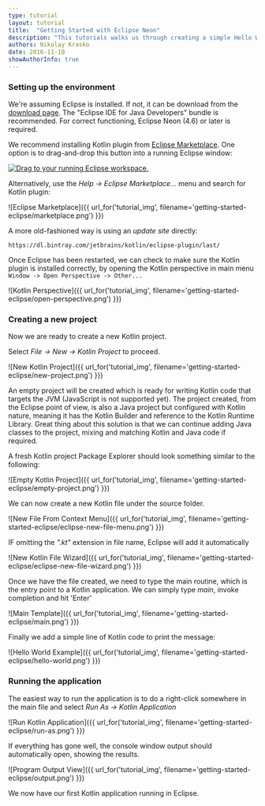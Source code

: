 ```yaml
---
type: tutorial
layout: tutorial
title:  "Getting Started with Eclipse Neon"
description: "This tutorials walks us through creating a simple Hello World application using Eclipse Neon"
authors: Nikolay Krasko
date: 2016-11-10
showAuthorInfo: true
---
```


### Setting up the environment
We're assuming Eclipse is installed. If not, it can be
download from the [download page](https://www.eclipse.org/downloads/). The "Eclipse IDE for Java Developers" bundle is recommended. For correct functioning, Eclipse Neon (4.6) or later is required.

We recommend installing Kotlin plugin from [Eclipse Marketplace](http://marketplace.eclipse.org/content/kotlin-plugin-eclipse). 
One option is to drag-and-drop this button into a running Eclipse window:

<a href="http://marketplace.eclipse.org/marketplace-client-intro?mpc_install=2257536" class="drag" title="Drag to your running Eclipse workspace."><img class="img-responsive" src="http://marketplace.eclipse.org/sites/all/themes/solstice/public/images/marketplace/btn-install.png" alt="Drag to your running Eclipse workspace." /></a>

Alternatively, use the *Help -> Eclipse Marketplace...* menu and search for Kotlin plugin: 

   ![Eclipse Marketplace]({{ url_for('tutorial_img', filename='getting-started-eclipse/marketplace.png') }})

A more old-fashioned way is using an *update site* directly:

```
https://dl.bintray.com/jetbrains/kotlin/eclipse-plugin/last/
```

Once Eclipse has been restarted, we can check to make sure the Kotlin plugin is installed correctly, by opening the Kotlin perspective
in main menu ``Window -> Open Perspective -> Other...``
    
   ![Kotlin Perspective]({{ url_for('tutorial_img', filename='getting-started-eclipse/open-perspective.png') }})

### Creating a new project
Now we are ready to create a new Kotlin project.

Select *File -> New -> Kotlin Project* to proceed.

   ![New Kotlin Project]({{ url_for('tutorial_img', filename='getting-started-eclipse/new-project.png') }})

An empty project will be created which is ready for writing Kotlin code that targets the JVM (JavaScript is not supported yet).
The project created, from the Eclipse point of view, is also a Java project but configured with Kotlin nature, meaning it has the Kotlin
Builder and reference to the Kotlin Runtime Library. Great thing about this solution is that we can continue adding Java
classes to the project, mixing and matching Kotlin and Java code if required.
   
A fresh Kotlin project Package Explorer should look something similar to the following:

   ![Empty Kotlin Project]({{ url_for('tutorial_img', filename='getting-started-eclipse/empty-project.png') }})

We can now create a new Kotlin file under the source folder.

   ![New File From Context Menu]({{ url_for('tutorial_img', filename='getting-started-eclipse/eclipse-new-file-menu.png') }})
   
IF omitting the *".kt"* extension in file name, Eclipse will add it automatically
   
   ![New Kotlin File Wizard]({{ url_for('tutorial_img', filename='getting-started-eclipse/eclipse-new-file-wizard.png') }})


Once we have the file created, we need to type the main routine, which is the entry point to a Kotlin application. We
can simply type *main*, invoke completion and hit 'Enter'

   ![Main Template]({{ url_for('tutorial_img', filename='getting-started-eclipse/main.png') }})

Finally we add a simple line of Kotlin code to print the message:

   ![Hello World Example]({{ url_for('tutorial_img', filename='getting-started-eclipse/hello-world.png') }})

### Running the application
The easiest way to run the application is to do a right-click somewhere in the main file and select *Run As -> Kotlin Application*

   ![Run Kotlin Application]({{ url_for('tutorial_img', filename='getting-started-eclipse/run-as.png') }})
   
If everything has gone well, the console window output should automatically open, showing the results.

   ![Program Output View]({{ url_for('tutorial_img', filename='getting-started-eclipse/output.png') }})

We now have our first Kotlin application running in Eclipse.

